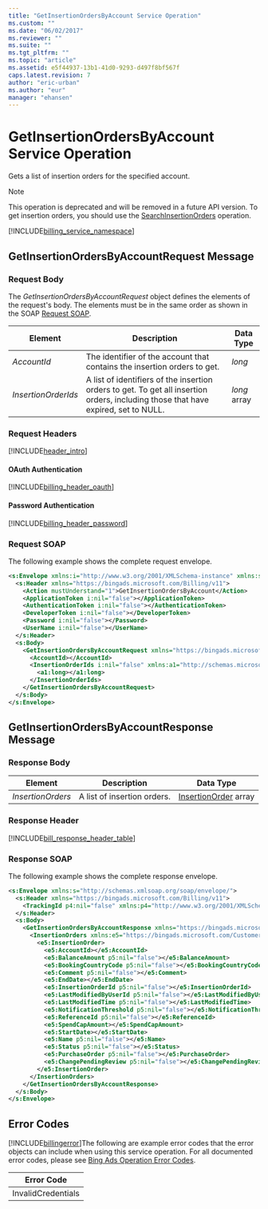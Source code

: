 ```yaml
---
title: "GetInsertionOrdersByAccount Service Operation"
ms.custom: ""
ms.date: "06/02/2017"
ms.reviewer: ""
ms.suite: ""
ms.tgt_pltfrm: ""
ms.topic: "article"
ms.assetid: e5f44937-13b1-41d0-9293-d497f8bf567f
caps.latest.revision: 7
author: "eric-urban"
ms.author: "eur"
manager: "ehansen"
---
```

# GetInsertionOrdersByAccount Service Operation
Gets a list of insertion orders for the specified account.

> [!NOTE]
> This operation is deprecated and will be removed in a future API version. To get insertion orders, you should use the [SearchInsertionOrders](../billing-api/searchinsertionorders-service-operation.md) operation.

[!INCLUDE[billing_service_namespace](../billing-api/includes/billing-service-namespace.md)]

## <a name="request"></a>GetInsertionOrdersByAccountRequest Message

### Request Body
The *GetInsertionOrdersByAccountRequest* object defines the elements of the request's body. The elements must be in the same order as shown in the SOAP [Request SOAP](#request_soap).

|Element|Description|Data Type|
|-----------|---------------|-------------|
|*AccountId*|The identifier of the account that contains the insertion orders to get.|*long*|
|*InsertionOrderIds*|A list of identifiers of the insertion orders to get. To get all insertion orders, including those that have expired, set to NULL.|*long* array|

### Request Headers
[!INCLUDE[header_intro](../billing-api/includes/header-intro.md)]
#### OAuth Authentication
[!INCLUDE[billing_header_oauth](../billing-api/includes/billing-header-oauth.md)]
#### Password Authentication
[!INCLUDE[billing_header_password](../billing-api/includes/billing-header-password.md)]
### <a name="request_soap"></a>Request SOAP
The following example shows the complete request envelope.

```xml
<s:Envelope xmlns:i="http://www.w3.org/2001/XMLSchema-instance" xmlns:s="http://schemas.xmlsoap.org/soap/envelope/">
  <s:Header xmlns="https://bingads.microsoft.com/Billing/v11">
    <Action mustUnderstand="1">GetInsertionOrdersByAccount</Action>
    <ApplicationToken i:nil="false"></ApplicationToken>
    <AuthenticationToken i:nil="false"></AuthenticationToken>
    <DeveloperToken i:nil="false"></DeveloperToken>
    <Password i:nil="false"></Password>
    <UserName i:nil="false"></UserName>
  </s:Header>
  <s:Body>
    <GetInsertionOrdersByAccountRequest xmlns="https://bingads.microsoft.com/Billing/v11">
      <AccountId></AccountId>
      <InsertionOrderIds i:nil="false" xmlns:a1="http://schemas.microsoft.com/2003/10/Serialization/Arrays">
        <a1:long></a1:long>
      </InsertionOrderIds>
    </GetInsertionOrdersByAccountRequest>
  </s:Body>
</s:Envelope>
```

## <a name="response"></a>GetInsertionOrdersByAccountResponse Message

### <a name="Body_Elements"></a>Response Body

|Element|Description|Data Type|
|-----------|---------------|-------------|
|*InsertionOrders*|A list of insertion orders.|[InsertionOrder](../billing-api/insertionorder-data-object.md) array|

### <a name="Header_Elements"></a>Response Header
[!INCLUDE[bill_response_header_table](../billing-api/includes/bill-response-header-table.md)]
### Response SOAP
The following example shows the complete response envelope.

```xml
<s:Envelope xmlns:s="http://schemas.xmlsoap.org/soap/envelope/">
  <s:Header xmlns="https://bingads.microsoft.com/Billing/v11">
    <TrackingId p4:nil="false" xmlns:p4="http://www.w3.org/2001/XMLSchema-instance"></TrackingId>
  </s:Header>
  <s:Body>
    <GetInsertionOrdersByAccountResponse xmlns="https://bingads.microsoft.com/Billing/v11">
      <InsertionOrders xmlns:e5="https://bingads.microsoft.com/Customer/v11/Entities" p5:nil="false" xmlns:p5="http://www.w3.org/2001/XMLSchema-instance">
        <e5:InsertionOrder>
          <e5:AccountId></e5:AccountId>
          <e5:BalanceAmount p5:nil="false"></e5:BalanceAmount>
          <e5:BookingCountryCode p5:nil="false"></e5:BookingCountryCode>
          <e5:Comment p5:nil="false"></e5:Comment>
          <e5:EndDate></e5:EndDate>
          <e5:InsertionOrderId p5:nil="false"></e5:InsertionOrderId>
          <e5:LastModifiedByUserId p5:nil="false"></e5:LastModifiedByUserId>
          <e5:LastModifiedTime p5:nil="false"></e5:LastModifiedTime>
          <e5:NotificationThreshold p5:nil="false"></e5:NotificationThreshold>
          <e5:ReferenceId p5:nil="false"></e5:ReferenceId>
          <e5:SpendCapAmount></e5:SpendCapAmount>
          <e5:StartDate></e5:StartDate>
          <e5:Name p5:nil="false"></e5:Name>
          <e5:Status p5:nil="false"></e5:Status>
          <e5:PurchaseOrder p5:nil="false"></e5:PurchaseOrder>
          <e5:ChangePendingReview p5:nil="false"></e5:ChangePendingReview>
        </e5:InsertionOrder>
      </InsertionOrders>
    </GetInsertionOrdersByAccountResponse>
  </s:Body>
</s:Envelope>
```

## <a name="errors"></a>Error Codes
[!INCLUDE[billingerror](../billing-api/includes/billingerror.md)]The following are example  error codes that the error objects can include when using this service operation. For all documented error codes, please see [Bing Ads Operation Error Codes](http://go.microsoft.com/fwlink/?LinkId=511884).

|Error Code|
|--------------|
|InvalidCredentials|
